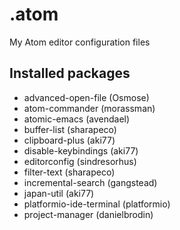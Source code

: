 # .atom
My Atom editor configuration files

## Installed packages
* advanced-open-file (Osmose)
* atom-commander (morassman)
* atomic-emacs (avendael)
* buffer-list (sharapeco)
* clipboard-plus (aki77)
* disable-keybindings (aki77)
* editorconfig (sindresorhus)
* filter-text (sharapeco)
* incremental-search (gangstead)
* japan-util (aki77)
* platformio-ide-terminal (platformio)
* project-manager (danielbrodin)
